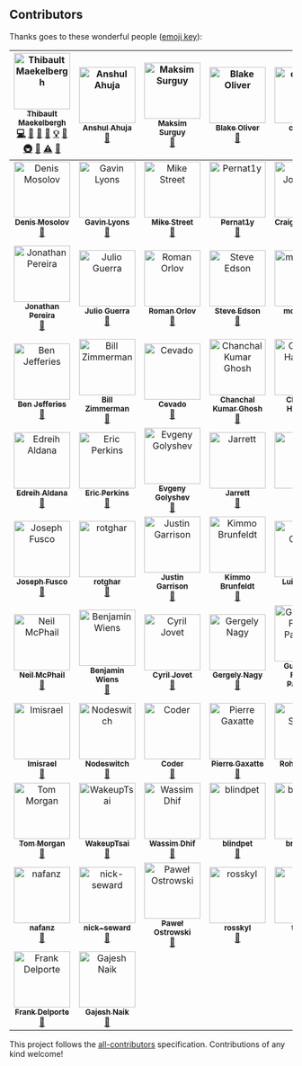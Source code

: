 
## Contributors

Thanks goes to these wonderful people ([emoji key](https://github.com/kentcdodds/all-contributors#emoji-key)):

<!-- ALL-CONTRIBUTORS-LIST:START - Do not remove or modify this section -->
<!-- prettier-ignore -->
| [<img src="https://avatars3.githubusercontent.com/u/6213695?v=4" width="100px;" alt="Thibault Maekelbergh"/><br /><sub><b>Thibault Maekelbergh</b></sub>](http://thibmaek.com)<br />[💻](https://github.com/thibmaek/awesome-raspberry-pi/commits?author=thibmaek "Code") [📖](https://github.com/thibmaek/awesome-raspberry-pi/commits?author=thibmaek "Documentation") [💬](#question-thibmaek "Answering Questions") [🐛](https://github.com/thibmaek/awesome-raspberry-pi/issues?q=author%3Athibmaek "Bug reports") [💡](#example-thibmaek "Examples") [🤔](#ideas-thibmaek "Ideas, Planning, & Feedback") [🚇](#infra-thibmaek "Infrastructure (Hosting, Build-Tools, etc)") [👀](#review-thibmaek "Reviewed Pull Requests") [⚠️](https://github.com/thibmaek/awesome-raspberry-pi/commits?author=thibmaek "Tests") [🔧](#tool-thibmaek "Tools") | [<img src="https://avatars0.githubusercontent.com/u/36476228?v=4" width="100px;" alt="Anshul Ahuja"/><br /><sub><b>Anshul Ahuja</b></sub>](https://github.com/anshulahuja98)<br />[📖](https://github.com/thibmaek/awesome-raspberry-pi/commits?author=anshulahuja98 "Documentation") | [<img src="https://avatars2.githubusercontent.com/u/585833?v=4" width="100px;" alt="Maksim Surguy"/><br /><sub><b>Maksim Surguy</b></sub>](http://maxoffsky.com)<br />[📖](https://github.com/thibmaek/awesome-raspberry-pi/commits?author=msurguy "Documentation") | [<img src="https://avatars1.githubusercontent.com/u/11225739?v=4" width="100px;" alt="Blake Oliver"/><br /><sub><b>Blake Oliver</b></sub>](http://Https://oliver2213.me)<br />[📖](https://github.com/thibmaek/awesome-raspberry-pi/commits?author=Oliver2213 "Documentation") | [<img src="https://avatars0.githubusercontent.com/u/6156251?v=4" width="100px;" alt="careyer"/><br /><sub><b>careyer</b></sub>](https://github.com/careyer)<br />[📖](https://github.com/thibmaek/awesome-raspberry-pi/commits?author=careyer "Documentation") | [<img src="https://avatars1.githubusercontent.com/u/21343324?v=4" width="100px;" alt="nachoparker"/><br /><sub><b>nachoparker</b></sub>](https://ownyourbits.com)<br />[📖](https://github.com/thibmaek/awesome-raspberry-pi/commits?author=nachoparker "Documentation") | [<img src="https://avatars2.githubusercontent.com/u/5961060?v=4" width="100px;" alt="Claude Pageau"/><br /><sub><b>Claude Pageau</b></sub>](https://www.youtube.com/user/pageaucp)<br />[📖](https://github.com/thibmaek/awesome-raspberry-pi/commits?author=pageauc "Documentation") |
| :---: | :---: | :---: | :---: | :---: | :---: | :---: |
| [<img src="https://avatars1.githubusercontent.com/u/3057626?v=4" width="100px;" alt="Denis Mosolov"/><br /><sub><b>Denis Mosolov</b></sub>](https://github.com/denismosolov)<br />[📖](https://github.com/thibmaek/awesome-raspberry-pi/commits?author=denismosolov "Documentation") | [<img src="https://avatars3.githubusercontent.com/u/21970139?v=4" width="100px;" alt="Gavin Lyons"/><br /><sub><b>Gavin Lyons</b></sub>](https://gavinlyonsrepo.github.io/)<br />[📖](https://github.com/thibmaek/awesome-raspberry-pi/commits?author=gavinlyonsrepo "Documentation") | [<img src="https://avatars0.githubusercontent.com/u/354085?v=4" width="100px;" alt="Mike Street"/><br /><sub><b>Mike Street</b></sub>](http://www.mikestreety.co.uk)<br />[📖](https://github.com/thibmaek/awesome-raspberry-pi/commits?author=mikestreety "Documentation") | [<img src="https://avatars1.githubusercontent.com/u/29379145?v=4" width="100px;" alt="Pernat1y"/><br /><sub><b>Pernat1y</b></sub>](https://github.com/Pernat1y)<br />[📖](https://github.com/thibmaek/awesome-raspberry-pi/commits?author=Pernat1y "Documentation") | [<img src="https://avatars3.githubusercontent.com/u/356698?v=4" width="100px;" alt="Craig Johnston"/><br /><sub><b>Craig Johnston</b></sub>](https://imti.co/)<br />[📖](https://github.com/thibmaek/awesome-raspberry-pi/commits?author=cjimti "Documentation") | [<img src="https://avatars3.githubusercontent.com/u/1198365?v=4" width="100px;" alt="Evan Cohen"/><br /><sub><b>Evan Cohen</b></sub>](http://evanbtcohen.com)<br />[📖](https://github.com/thibmaek/awesome-raspberry-pi/commits?author=evancohen "Documentation") | [<img src="https://avatars2.githubusercontent.com/u/12602985?v=4" width="100px;" alt="Joel Tyler"/><br /><sub><b>Joel Tyler</b></sub>](https://github.com/jtyle6)<br />[📖](https://github.com/thibmaek/awesome-raspberry-pi/commits?author=jtyle6 "Documentation") |
| [<img src="https://avatars2.githubusercontent.com/u/10046350?v=4" width="100px;" alt="Jonathan Pereira"/><br /><sub><b>Jonathan Pereira</b></sub>](http://www.instructables.com/member/Jonathanrjpereira/)<br />[📖](https://github.com/thibmaek/awesome-raspberry-pi/commits?author=jonathanrjpereira "Documentation") | [<img src="https://avatars0.githubusercontent.com/u/172303?v=4" width="100px;" alt="Julio Guerra"/><br /><sub><b>Julio Guerra</b></sub>](https://fr.linkedin.com/in/guerrajulio)<br />[📖](https://github.com/thibmaek/awesome-raspberry-pi/commits?author=Julio-Guerra "Documentation") | [<img src="https://avatars3.githubusercontent.com/u/1236021?v=4" width="100px;" alt="Roman Orlov"/><br /><sub><b>Roman Orlov</b></sub>](https://4te.me/)<br />[📖](https://github.com/thibmaek/awesome-raspberry-pi/commits?author=fote "Documentation") | [<img src="https://avatars2.githubusercontent.com/u/1201960?v=4" width="100px;" alt="Steve Edson"/><br /><sub><b>Steve Edson</b></sub>](https://SteveEdson.co.uk)<br />[📖](https://github.com/thibmaek/awesome-raspberry-pi/commits?author=SteveEdson "Documentation") | [<img src="https://avatars1.githubusercontent.com/u/16817802?v=4" width="100px;" alt="moritzvieli"/><br /><sub><b>moritzvieli</b></sub>](https://github.com/moritzvieli)<br />[📖](https://github.com/thibmaek/awesome-raspberry-pi/commits?author=moritzvieli "Documentation") | [<img src="https://avatars2.githubusercontent.com/u/3232165?v=4" width="100px;" alt="sp4rkie"/><br /><sub><b>sp4rkie</b></sub>](https://github.com/sp4rkie)<br />[📖](https://github.com/thibmaek/awesome-raspberry-pi/commits?author=sp4rkie "Documentation") | [<img src="https://avatars1.githubusercontent.com/u/1374718?v=4" width="100px;" alt="Alexandre Espinosa Menor"/><br /><sub><b>Alexandre Espinosa Menor</b></sub>](https://keybase.io/alexandregz)<br />[📖](https://github.com/thibmaek/awesome-raspberry-pi/commits?author=alexandregz "Documentation") |
| [<img src="https://avatars2.githubusercontent.com/u/15050019?v=4" width="100px;" alt="Ben Jefferies"/><br /><sub><b>Ben Jefferies</b></sub>](http://echosoft.uk/)<br />[📖](https://github.com/thibmaek/awesome-raspberry-pi/commits?author=benjefferies "Documentation") | [<img src="https://avatars3.githubusercontent.com/u/229399?v=4" width="100px;" alt="Bill Zimmerman"/><br /><sub><b>Bill Zimmerman</b></sub>](https://github.com/billz)<br />[📖](https://github.com/thibmaek/awesome-raspberry-pi/commits?author=billz "Documentation") | [<img src="https://avatars0.githubusercontent.com/u/9992984?v=4" width="100px;" alt="Cevado"/><br /><sub><b>Cevado</b></sub>](https://twitter.com/fcevado)<br />[📖](https://github.com/thibmaek/awesome-raspberry-pi/commits?author=fcevado "Documentation") | [<img src="https://avatars1.githubusercontent.com/u/284846?v=4" width="100px;" alt="Chanchal Kumar Ghosh"/><br /><sub><b>Chanchal Kumar Ghosh</b></sub>](http://chanchal1987.wordpress.com)<br />[📖](https://github.com/thibmaek/awesome-raspberry-pi/commits?author=chanchal1987 "Documentation") | [<img src="https://avatars0.githubusercontent.com/u/2073090?v=4" width="100px;" alt="Christian Haschek"/><br /><sub><b>Christian Haschek</b></sub>](https://blog.haschek.at)<br />[📖](https://github.com/thibmaek/awesome-raspberry-pi/commits?author=chrisiaut "Documentation") | [<img src="https://avatars3.githubusercontent.com/u/144172?v=4" width="100px;" alt="sli"/><br /><sub><b>sli</b></sub>](https://github.com/sli)<br />[📖](https://github.com/thibmaek/awesome-raspberry-pi/commits?author=sli "Documentation") | [<img src="https://avatars1.githubusercontent.com/u/6532178?v=4" width="100px;" alt="Drew Bonasera"/><br /><sub><b>Drew Bonasera</b></sub>](https://twitter.com/DrewBonasera)<br />[📖](https://github.com/thibmaek/awesome-raspberry-pi/commits?author=Drewsif "Documentation") |
| [<img src="https://avatars1.githubusercontent.com/u/11253613?v=4" width="100px;" alt="Edreih Aldana"/><br /><sub><b>Edreih Aldana</b></sub>](https://ealdana.com)<br />[📖](https://github.com/thibmaek/awesome-raspberry-pi/commits?author=Edreih "Documentation") | [<img src="https://avatars0.githubusercontent.com/u/12058826?v=4" width="100px;" alt="Eric Perkins"/><br /><sub><b>Eric Perkins</b></sub>](https://github.com/ericperkins)<br />[📖](https://github.com/thibmaek/awesome-raspberry-pi/commits?author=ericperkins "Documentation") | [<img src="https://avatars2.githubusercontent.com/u/5358223?v=4" width="100px;" alt="Evgeny Golyshev"/><br /><sub><b>Evgeny Golyshev</b></sub>](https://github.com/eugulixes)<br />[📖](https://github.com/thibmaek/awesome-raspberry-pi/commits?author=eugulixes "Documentation") | [<img src="https://avatars3.githubusercontent.com/u/6027644?v=4" width="100px;" alt="Jarrett"/><br /><sub><b>Jarrett</b></sub>](https://github.com/JarrettR)<br />[📖](https://github.com/thibmaek/awesome-raspberry-pi/commits?author=JarrettR "Documentation") | [<img src="https://avatars1.githubusercontent.com/u/4109722?v=4" width="100px;" alt="Ji Qu"/><br /><sub><b>Ji Qu</b></sub>](https://winkidney.com/)<br />[📖](https://github.com/thibmaek/awesome-raspberry-pi/commits?author=winkidney "Documentation") | [<img src="https://avatars0.githubusercontent.com/u/1510449?v=4" width="100px;" alt="Jonathan Lai"/><br /><sub><b>Jonathan Lai</b></sub>](http://www.jlai.org)<br />[📖](https://github.com/thibmaek/awesome-raspberry-pi/commits?author=agsdot "Documentation") | [<img src="https://avatars1.githubusercontent.com/u/534276?v=4" width="100px;" alt="Jordan Finnigan"/><br /><sub><b>Jordan Finnigan</b></sub>](https://hxl.io)<br />[📖](https://github.com/thibmaek/awesome-raspberry-pi/commits?author=JadoJodo "Documentation") |
| [<img src="https://avatars3.githubusercontent.com/u/6676674?v=4" width="100px;" alt="Joseph Fusco"/><br /><sub><b>Joseph Fusco</b></sub>](https://josephfus.co)<br />[📖](https://github.com/thibmaek/awesome-raspberry-pi/commits?author=josephfusco "Documentation") | [<img src="https://avatars3.githubusercontent.com/u/8256281?v=4" width="100px;" alt="rotghar"/><br /><sub><b>rotghar</b></sub>](https://github.com/Rotghar)<br />[📖](https://github.com/thibmaek/awesome-raspberry-pi/commits?author=Rotghar "Documentation") | [<img src="https://avatars1.githubusercontent.com/u/371796?v=4" width="100px;" alt="Justin Garrison"/><br /><sub><b>Justin Garrison</b></sub>](http://justingarrison.com)<br />[📖](https://github.com/thibmaek/awesome-raspberry-pi/commits?author=rothgar "Documentation") | [<img src="https://avatars1.githubusercontent.com/u/1232405?v=4" width="100px;" alt="Kimmo Brunfeldt"/><br /><sub><b>Kimmo Brunfeldt</b></sub>](https://twitter.com/kimmobrunfeldt)<br />[📖](https://github.com/thibmaek/awesome-raspberry-pi/commits?author=kimmobrunfeldt "Documentation") | [<img src="https://avatars1.githubusercontent.com/u/5230176?v=4" width="100px;" alt="Luis Carlos"/><br /><sub><b>Luis Carlos</b></sub>](http://chuik.tumblr.com)<br />[📖](https://github.com/thibmaek/awesome-raspberry-pi/commits?author=jinchuika "Documentation") | [<img src="https://avatars2.githubusercontent.com/u/3812867?v=4" width="100px;" alt="Marc"/><br /><sub><b>Marc</b></sub>](https://github.com/suaefar)<br />[📖](https://github.com/thibmaek/awesome-raspberry-pi/commits?author=suaefar "Documentation") | [<img src="https://avatars1.githubusercontent.com/u/210954?v=4" width="100px;" alt="Michael Teeuw"/><br /><sub><b>Michael Teeuw</b></sub>](https://github.com/MichMich)<br />[📖](https://github.com/thibmaek/awesome-raspberry-pi/commits?author=MichMich "Documentation") |
| [<img src="https://avatars2.githubusercontent.com/u/1226842?v=4" width="100px;" alt="Neil McPhail"/><br /><sub><b>Neil McPhail</b></sub>](https://github.com/mcphail)<br />[📖](https://github.com/thibmaek/awesome-raspberry-pi/commits?author=mcphail "Documentation") | [<img src="https://avatars2.githubusercontent.com/u/4670206?v=4" width="100px;" alt="Benjamin Wiens"/><br /><sub><b>Benjamin Wiens</b></sub>](https://github.com/bwiens)<br />[📖](https://github.com/thibmaek/awesome-raspberry-pi/commits?author=bwiens "Documentation") | [<img src="https://avatars1.githubusercontent.com/u/9532235?v=4" width="100px;" alt="Cyril Jovet"/><br /><sub><b>Cyril Jovet</b></sub>](https://www.linkedin.com/in/cyril-jovet/)<br />[📖](https://github.com/thibmaek/awesome-raspberry-pi/commits?author=sun-exploit "Documentation") | [<img src="https://avatars1.githubusercontent.com/u/6106093?v=4" width="100px;" alt="Gergely Nagy"/><br /><sub><b>Gergely Nagy</b></sub>](https://github.com/nagygergo)<br />[📖](https://github.com/thibmaek/awesome-raspberry-pi/commits?author=nagygergo "Documentation") | [<img src="https://avatars0.githubusercontent.com/u/2766675?v=4" width="100px;" alt="Guilherme Freitas Pacheco"/><br /><sub><b>Guilherme Freitas Pacheco</b></sub>](http://devsource.com.br/)<br />[📖](https://github.com/thibmaek/awesome-raspberry-pi/commits?author=guilherfp "Documentation") | [<img src="https://avatars3.githubusercontent.com/u/22727337?v=4" width="100px;" alt="Helno"/><br /><sub><b>Helno</b></sub>](https://github.com/Helno)<br />[📖](https://github.com/thibmaek/awesome-raspberry-pi/commits?author=Helno "Documentation") | [<img src="https://avatars1.githubusercontent.com/u/582346?v=4" width="100px;" alt="Ilkka Seppälä"/><br /><sub><b>Ilkka Seppälä</b></sub>](https://twitter.com/iluwatar)<br />[📖](https://github.com/thibmaek/awesome-raspberry-pi/commits?author=iluwatar "Documentation") |
| [<img src="https://avatars0.githubusercontent.com/u/13213760?v=4" width="100px;" alt="Imisrael"/><br /><sub><b>Imisrael</b></sub>](https://github.com/Imisrael)<br />[📖](https://github.com/thibmaek/awesome-raspberry-pi/commits?author=Imisrael "Documentation") | [<img src="https://avatars0.githubusercontent.com/u/7732436?v=4" width="100px;" alt="Nodeswitch"/><br /><sub><b>Nodeswitch</b></sub>](https://github.com/Nodeswitch)<br />[📖](https://github.com/thibmaek/awesome-raspberry-pi/commits?author=Nodeswitch "Documentation") | [<img src="https://avatars2.githubusercontent.com/u/9089568?v=4" width="100px;" alt="Coder"/><br /><sub><b>Coder</b></sub>](https://drteam.rocks/)<br />[📖](https://github.com/thibmaek/awesome-raspberry-pi/commits?author=EvilFreelancer "Documentation") | [<img src="https://avatars0.githubusercontent.com/u/30696904?v=4" width="100px;" alt="Pierre Gaxatte"/><br /><sub><b>Pierre Gaxatte</b></sub>](https://github.com/pgaxatte)<br />[📖](https://github.com/thibmaek/awesome-raspberry-pi/commits?author=pgaxatte "Documentation") | [<img src="https://avatars3.githubusercontent.com/u/21152070?v=4" width="100px;" alt="Rohit Sehgal"/><br /><sub><b>Rohit Sehgal</b></sub>](http://cse.iitk.ac.in/~rsehgal/)<br />[📖](https://github.com/thibmaek/awesome-raspberry-pi/commits?author=r0hi7 "Documentation") | [<img src="https://avatars1.githubusercontent.com/u/411832?v=4" width="100px;" alt="Samy Kamkar"/><br /><sub><b>Samy Kamkar</b></sub>](https://samy.pl)<br />[📖](https://github.com/thibmaek/awesome-raspberry-pi/commits?author=samyk "Documentation") | [<img src="https://avatars1.githubusercontent.com/u/5648999?v=4" width="100px;" alt="Steve Lacy"/><br /><sub><b>Steve Lacy</b></sub>](http://slacy.me)<br />[📖](https://github.com/thibmaek/awesome-raspberry-pi/commits?author=stevelacy "Documentation") |
| [<img src="https://avatars1.githubusercontent.com/u/413172?v=4" width="100px;" alt="Tom Morgan"/><br /><sub><b>Tom Morgan</b></sub>](https://github.com/tom472)<br />[📖](https://github.com/thibmaek/awesome-raspberry-pi/commits?author=tom472 "Documentation") | [<img src="https://avatars3.githubusercontent.com/u/9034508?v=4" width="100px;" alt="WakeupTsai"/><br /><sub><b>WakeupTsai</b></sub>](https://github.com/WakeupTsai)<br />[📖](https://github.com/thibmaek/awesome-raspberry-pi/commits?author=WakeupTsai "Documentation") | [<img src="https://avatars3.githubusercontent.com/u/5231539?v=4" width="100px;" alt="Wassim Dhif"/><br /><sub><b>Wassim Dhif</b></sub>](https://github.com/wdhif)<br />[📖](https://github.com/thibmaek/awesome-raspberry-pi/commits?author=wdhif "Documentation") | [<img src="https://avatars3.githubusercontent.com/u/8589960?v=4" width="100px;" alt="blindpet"/><br /><sub><b>blindpet</b></sub>](https://github.com/blindpet)<br />[📖](https://github.com/thibmaek/awesome-raspberry-pi/commits?author=blindpet "Documentation") | [<img src="https://avatars0.githubusercontent.com/u/18189906?v=4" width="100px;" alt="brischniz"/><br /><sub><b>brischniz</b></sub>](https://github.com/brischniz)<br />[📖](https://github.com/thibmaek/awesome-raspberry-pi/commits?author=brischniz "Documentation") | [<img src="https://avatars2.githubusercontent.com/u/2628211?v=4" width="100px;" alt="ceclinux"/><br /><sub><b>ceclinux</b></sub>](http://www.ceclinux.org)<br />[📖](https://github.com/thibmaek/awesome-raspberry-pi/commits?author=ceclinux "Documentation") | [<img src="https://avatars1.githubusercontent.com/u/6679425?v=4" width="100px;" alt="lastlink"/><br /><sub><b>lastlink</b></sub>](https://github.com/lastlink)<br />[📖](https://github.com/thibmaek/awesome-raspberry-pi/commits?author=lastlink "Documentation") |
| [<img src="https://avatars1.githubusercontent.com/u/36957143?v=4" width="100px;" alt="nafanz"/><br /><sub><b>nafanz</b></sub>](https://github.com/nafanz)<br />[📖](https://github.com/thibmaek/awesome-raspberry-pi/commits?author=nafanz "Documentation") | [<img src="https://avatars0.githubusercontent.com/u/21953394?v=4" width="100px;" alt="nick-seward"/><br /><sub><b>nick-seward</b></sub>](https://github.com/nick-seward)<br />[📖](https://github.com/thibmaek/awesome-raspberry-pi/commits?author=nick-seward "Documentation") | [<img src="https://avatars1.githubusercontent.com/u/26488603?v=4" width="100px;" alt="Paweł Ostrowski"/><br /><sub><b>Paweł Ostrowski</b></sub>](https://github.com/pawelostr)<br />[📖](https://github.com/thibmaek/awesome-raspberry-pi/commits?author=pawelostr "Documentation") | [<img src="https://avatars3.githubusercontent.com/u/9472151?v=4" width="100px;" alt="rosskyl"/><br /><sub><b>rosskyl</b></sub>](https://github.com/rosskyl)<br />[📖](https://github.com/thibmaek/awesome-raspberry-pi/commits?author=rosskyl "Documentation") | [<img src="https://avatars0.githubusercontent.com/u/6353615?v=4" width="100px;" alt="tociek"/><br /><sub><b>tociek</b></sub>](https://github.com/tociek)<br />[📖](https://github.com/thibmaek/awesome-raspberry-pi/commits?author=tociek "Documentation") | [<img src="https://avatars0.githubusercontent.com/u/421392?v=4" width="100px;" alt="Nicolas Martignoni"/><br /><sub><b>Nicolas Martignoni</b></sub>](https://github.com/martignoni)<br />[📖](https://github.com/thibmaek/awesome-raspberry-pi/commits?author=martignoni "Documentation") | [<img src="https://avatars2.githubusercontent.com/u/416259?v=4" width="100px;" alt="Maxim Devaev"/><br /><sub><b>Maxim Devaev</b></sub>](https://pikvm.org)<br />[📖](https://github.com/thibmaek/awesome-raspberry-pi/commits?author=mdevaev "Documentation") |
| [<img src="https://avatars1.githubusercontent.com/u/1415873?v=4" width="100px;" alt="Frank Delporte"/><br /><sub><b>Frank Delporte</b></sub>](https://www.webtechie.be)<br />[📖](https://github.com/thibmaek/awesome-raspberry-pi/commits?author=FDelporte "Documentation") | [<img src="https://techwithgajesh.com/wp-content/uploads/2020/07/cropped-logo-1-59x59.png" width="100px;" alt="Gajesh Naik"/><br /><sub><b>Gajesh Naik</b></sub>](https://techwithgajesh.com)<br />[📖](https://github.com/thibmaek/awesome-raspberry-pi/commits?author=Gajesh2007 "Documentation") |
<!-- ALL-CONTRIBUTORS-LIST:END -->

This project follows the [all-contributors](https://github.com/kentcdodds/all-contributors) specification. Contributions of any kind welcome!

